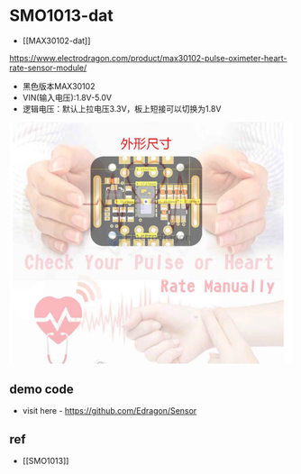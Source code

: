 
# SMO1013-dat

- [[MAX30102-dat]]

https://www.electrodragon.com/product/max30102-pulse-oximeter-heart-rate-sensor-module/

- 黑色版本MAX30102
- VIN(输入电压):1.8V-5.0V
- 逻辑电压：默认上拉电压3.3V，板上短接可以切换为1.8V

![](2024-09-30-17-42-21.png)


## demo code 

- visit here - https://github.com/Edragon/Sensor


## ref 

- [[SMO1013]]
